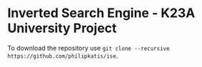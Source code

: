 # Inverted Search Engine - K23A University Project

To download the repository use `git clone --recursive https://github.com/philipkatis/ise`.
